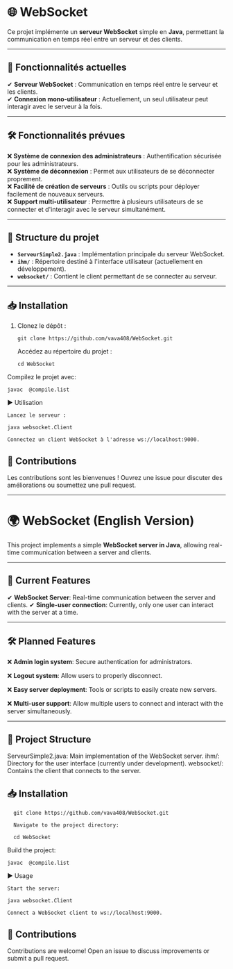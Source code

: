 # 🌐 WebSocket

Ce projet implémente un **serveur WebSocket** simple en **Java**, permettant la communication en temps réel entre un serveur et des clients.

---

## 🚀 Fonctionnalités actuelles

✔ **Serveur WebSocket** : Communication en temps réel entre le serveur et les clients.  
✔ **Connexion mono-utilisateur** : Actuellement, un seul utilisateur peut interagir avec le serveur à la fois.  

---

## 🛠️ Fonctionnalités prévues  

❌ **Système de connexion des administrateurs** : Authentification sécurisée pour les administrateurs.  
❌ **Système de déconnexion** : Permet aux utilisateurs de se déconnecter proprement.  
❌ **Facilité de création de serveurs** : Outils ou scripts pour déployer facilement de nouveaux serveurs.  
❌ **Support multi-utilisateur** : Permettre à plusieurs utilisateurs de se connecter et d'interagir avec le serveur simultanément.  

---

## 📁 Structure du projet  

- **`ServeurSimple2.java`** : Implémentation principale du serveur WebSocket.  
- **`ihm/`** : Répertoire destiné à l'interface utilisateur (actuellement en développement).  
- **`websocket/`** : Contient le client permettant de se connecter au serveur.  

---

## 📥 Installation  

1. Clonez le dépôt :

  
       git clone https://github.com/vava408/WebSocket.git

   Accédez au répertoire du projet :

       cd WebSocket

Compilez le projet avec:

    javac  @compile.list
    
▶ Utilisation

    Lancez le serveur :

    java websocket.Client

    Connectez un client WebSocket à l'adresse ws://localhost:9000.

## 🤝 Contributions

Les contributions sont les bienvenues ! Ouvrez une issue pour discuter des améliorations ou soumettez une pull request.

_____________________________________________________________________________________________________________________________________________________________________________________________________________________________________

# 🌍 WebSocket (English Version)

This project implements a simple **WebSocket server in Java**, allowing real-time communication between a server and clients.

---

## 🚀 Current Features

✔ **WebSocket Server**: Real-time communication between the server and clients.
✔ **Single-user connection**: Currently, only one user can interact with the server at a time.

---

## 🛠️ Planned Features

❌ **Admin login system**: Secure authentication for administrators.

❌ **Logout system**: Allow users to properly disconnect.

❌ **Easy server deployment**: Tools or scripts to easily create new servers.

❌ **Multi-user support**: Allow multiple users to connect and interact with the server simultaneously.

---
## 📁 Project Structure


  ServeurSimple2.java: Main implementation of the WebSocket server.
  ihm/: Directory for the user interface (currently under development).
  websocket/: Contains the client that connects to the server.


## 📥 Installation

      git clone https://github.com/vava408/WebSocket.git

      Navigate to the project directory:
  
      cd WebSocket

Build the project:

    javac  @compile.list

▶ Usage

    Start the server:

    java websocket.Client
    
    Connect a WebSocket client to ws://localhost:9000.

## 🤝 Contributions

Contributions are welcome! Open an issue to discuss improvements or submit a pull request.
